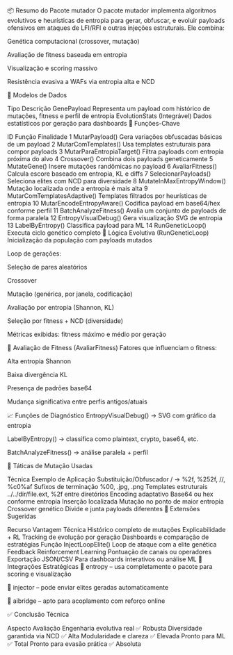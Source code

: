 📦 Resumo do Pacote mutador
O pacote mutador implementa algoritmos evolutivos e heurísticas de entropia para gerar, obfuscar, e evoluir payloads ofensivos em ataques de LFI/RFI e outras injeções estruturais. Ele combina:

Genética computacional (crossover, mutação)

Avaliação de fitness baseada em entropia

Visualização e scoring massivo

Resistência evasiva a WAFs via entropia alta e NCD

🧬 Modelos de Dados

Tipo	Descrição
GenePayload	Representa um payload com histórico de mutações, fitness e perfil de entropia
EvolutionStats	(Integrável) Dados estatísticos por geração para dashboards
🔧 Funções-Chave

ID	Função	Finalidade
1	MutarPayload()	Gera variações obfuscadas básicas de um payload
2	MutarComTemplates()	Usa templates estruturais para compor payloads
3	MutarParaEntropiaTarget()	Filtra payloads com entropia próxima do alvo
4	Crossover()	Combina dois payloads geneticamente
5	MutateGene()	Insere mutações randômicas no payload
6	AvaliarFitness()	Calcula escore baseado em entropia, KL e diffs
7	SelecionarPayloads()	Seleciona elites com NCD para diversidade
8	MutateInMaxEntropyWindow()	Mutação localizada onde a entropia é mais alta
9	MutarComTemplatesAdaptive()	Templates filtrados por heurísticas de entropia
10	MutarEncodeEntropyAware()	Codifica payload em base64/hex conforme perfil
11	BatchAnalyzeFitness()	Avalia um conjunto de payloads de forma paralela
12	EntropyVisualDebug()	Gera visualização SVG de entropia
13	LabelByEntropy()	Classifica payload para ML
14	RunGeneticLoop()	Executa ciclo genético completo
🎯 Lógica Evolutiva (RunGeneticLoop)
Inicialização da população com payloads mutados

Loop de gerações:

Seleção de pares aleatórios

Crossover

Mutação (genérica, por janela, codificação)

Avaliação por entropia (Shannon, KL)

Seleção por fitness + NCD (diversidade)

Métricas exibidas: fitness máximo e médio por geração

🧠 Avaliação de Fitness (AvaliarFitness)
Fatores que influenciam o fitness:

Alta entropia Shannon

Baixa divergência KL

Presença de padrões base64

Mudança significativa entre perfis antigos/atuais

📈 Funções de Diagnóstico
EntropyVisualDebug() → SVG com gráfico da entropia

LabelByEntropy() → classifica como plaintext, crypto, base64, etc.

BatchAnalyzeFitness() → análise paralela + perfil

🧩 Táticas de Mutação Usadas

Técnica	Exemplo de Aplicação
Substituição/Obfuscador	/ → %2f, %252f, //, %c0%af
Sufixos de terminação	%00, .jpg, .png
Templates estruturais	../../dir/file.ext, %2f entre diretórios
Encoding adaptativo	Base64 ou hex conforme entropia
Inserção localizada	Mutação no ponto de maior entropia
Crossover genético	Divide e junta payloads diferentes
🚀 Extensões Sugeridas

Recurso	Vantagem Técnica
Histórico completo de mutações	Explicabilidade + RL
Tracking de evolução por geração	Dashboards e comparação de estratégias
Função InjectLoopElite()	Loop de ataque com a elite genética
Feedback Reinforcement Learning	Pontuação de canais ou operadores
Exportação JSON/CSV	Para dashboards interativos ou análise ML
🧠 Integrações Estratégicas
🔗 entropy – usa completamente o pacote para scoring e visualização

🔗 injector – pode enviar elites geradas automaticamente

🔗 aibridge – apto para acoplamento com reforço online

✅ Conclusão Técnica

Aspecto	Avaliação
Engenharia evolutiva real	✅ Robusta
Diversidade garantida via NCD	✅ Alta
Modularidade e clareza	✅ Elevada
Pronto para ML	✅ Total
Pronto para evasão prática	✅ Absoluta
